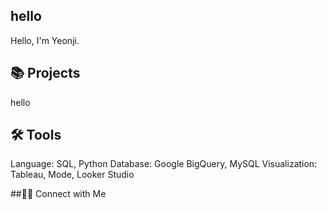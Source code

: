 ## hello

Hello, I'm Yeonji.


## 📚 Projects
hello

## 🛠️ Tools
Language: SQL, Python
Database: Google BigQuery, MySQL
Visualization: Tableau, Mode, Looker Studio

##👋🏻 Connect with Me
